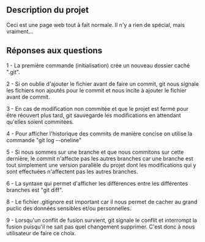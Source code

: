 ## Description du projet

Ceci est une page web tout à fait normale.
Il n'y a rien de spécial, mais vraiment...

## Réponses aux questions

1 - La première commande (initialisation) crée un nouveau dossier caché ".git".

2 - Si on oublie d'ajouter le fichier avant de faire un commit, git nous signale les
fichiers non ajoutés pour le commit et nous incite à ajouter le fichier avant de commit.

3 - En cas de modification non commitée et que le projet est fermé pour être réouvert
plus tard, git sauvegarde les modifications en attendant qu'elles soient commitées.

4 - Pour afficher l'historique des commits de manière concise on utilise la commande "git log --oneline"

5 - Si nous sommes sur une branche et que nous commitons sur cette dernière, le
commit n'affecte pas les autres branches car une branche est tout simplement une version
parallèle du projet dont les modifications qui y sont effectuées n'affectent pas les
autres branches.

6 - La syntaxe qui permet d'afficher les différences entre les différentes branches est
"git diff".

8 - Le fichier .gitignore est important car il nous permet de cacher au grand puclic
des données sensibles et/ou personnelles.

9 - Lorsqu'un conflit de fusion survient, git signale le conflit et interrompt la fusion
puisqu'il ne sait pas quel changement supprimer. C'est donc à nous utilisateur de faire
ce choix.
